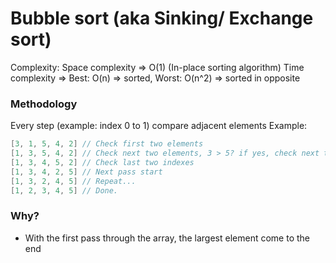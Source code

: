 # Bubble sort (aka Sinking/ Exchange sort)
Complexity:
Space complexity => O(1) (In-place sorting algorithm)
Time complexity => Best: O(n) => sorted, Worst: O(n^2) => sorted in opposite


### Methodology
Every step (example: index 0 to 1) compare adjacent elements
Example: 
``` java
[3, 1, 5, 4, 2] // Check first two elements
[1, 3, 5, 4, 2] // Check next two elements, 3 > 5? if yes, check next two indexes
[1, 3, 4, 5, 2] // Check last two indexes
[1, 3, 4, 2, 5] // Next pass start
[1, 3, 2, 4, 5] // Repeat...
[1, 2, 3, 4, 5] // Done.
```
### Why?
- With the first pass through the array, the largest element come to the end
 